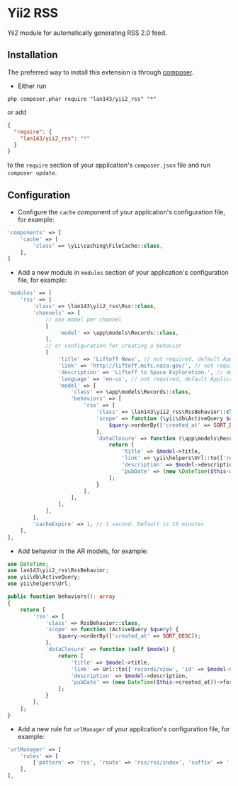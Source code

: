 Yii2 RSS
==========================
Yii2 module for automatically generating RSS 2.0 feed.

Installation
------------
The preferred way to install this extension is through [composer](http://getcomposer.org/download/).

* Either run

```
php composer.phar require "lan143/yii2_rss" "*"
```

or add

```json
{
  "require": {
    "lan143/yii2_rss": "*"
  } 
}
```

to the `require` section of your application's `composer.json` file and run `composer update`.

Configuration
-------------

* Configure the `cache` component of your application's configuration file, for example:

```php
'components' => [
    'cache' => [
        'class' => \yii\caching\FileCache::class,
    ],
]
```


* Add a new module in `modules` section of your application's configuration file, for example:

```php
'modules' => [
    'rss' => [
        'class' => \lan143\yii2_rss\Rss::class,
        'channels' => [
            // one model per channel
            [
                'model' => \app\models\Records::class,
            ],
            // or configuration for creating a behavior
            [
                'title' => 'Liftoff News', // not required, default Application name 
                'link' => 'http://liftoff.msfc.nasa.gov/', // not required, default Url::home
                'description' => 'Liftoff to Space Exploration.', // default empty
                'language' => 'en-us', // not required, default Application language
                'model' => [
                    'class' => \app\models\Records::class,
                    'behaviors' => [
                        'rss' => [
                            'class' => \lan143\yii2_rss\RssBehavior::class,
                            'scope' => function (\yii\db\ActiveQuery $query) {
                                $query->orderBy(['created_at' => SORT_DESC]);
                            },
                            'dataClosure' => function (\app\models\Records $model) {
                                return [
                                    'title' => $model->title,
                                    'link' => \yii\helpers\Url::to(['records/view', 'id' => $model->id], true),
                                    'description' => $model->description,
                                    'pubDate' => (new \DateTime($this->created_at))->format(\DateTime::RFC822),
                                ];
                            }
                        ],
                    ],
                ],
            ],
        ],
        'cacheExpire' => 1, // 1 second. Default is 15 minutes
    ],
],
```

* Add behavior in the AR models, for example:

```php
use DateTime;
use lan143\yii2_rss\RssBehavior;
use yii\db\ActiveQuery;
use yii\helpers\Url;

public function behaviors(): array
{
    return [
        'rss' => [
            'class' => RssBehavior::class,
            'scope' => function (ActiveQuery $query) {
                $query->orderBy(['created_at' => SORT_DESC]);
            },
            'dataClosure' => function (self $model) {
                return [
                    'title' => $model->title,
                    'link' => Url::to(['records/view', 'id' => $model->id], true),
                    'description' => $model->description,
                    'pubDate' => (new DateTime($this->created_at))->format(DateTime::RFC822),
                ];
            }
        ],
    ];
}
```


* Add a new rule for `urlManager` of your application's configuration file, for example:

```php
'urlManager' => [
    'rules' => [
        ['pattern' => 'rss', 'route' => 'rss/rss/index', 'suffix' => '.xml'],
    ],
],
```